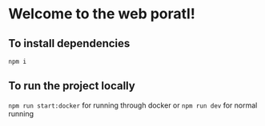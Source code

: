 # Welcome to the web poratl!

## To install dependencies

`npm i`

## To run the project locally

`npm run start:docker` for running through docker
or
`npm run dev` for normal running
